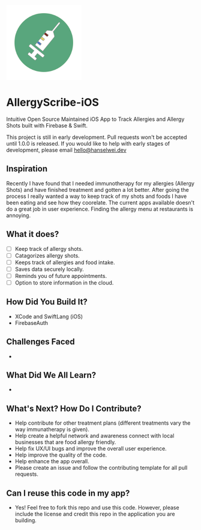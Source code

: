 <img src="allergyscribe-logo.png" data-canonical-src="allergyscribe-logo.png" width="200" height="200"/>

# AllergyScribe-iOS
Intuitive Open Source Maintained iOS App to Track Allergies and Allergy Shots built with Firebase &amp; Swift.

This project is still in early development. Pull requests won't be accepted until 1.0.0 is released. 
If you would like to help with early stages of development, please email hello@hanselwei.dev

## Inspiration
  Recently I have found that I needed immunotherapy for my allergies (Allergy Shots) and have finished treatment and gotten a lot better. 
  After going the process I really wanted a way to keep track of my shots and foods I have been eating and see how they coorelate.
  The current apps available doesn't do a great job in user experience.
  Finding the allergy menu at restaurants is annoying.
   
## What it does?
  - [ ] Keep track of allergy shots.
  - [ ] Catagorizes allergy shots.
  - [ ] Keeps track of allergies and food intake.
  - [ ] Saves data securely locally.
  - [ ] Reminds you of future appointments.
  - [ ] Option to store information in the cloud.

## How Did You Build It?
  - XCode and SwiftLang (iOS)
  - FirebaseAuth
  
## Challenges Faced
  -

## What Did We All Learn?
  -

## What's Next? How Do I Contribute?
  - Help contribute for other treatment plans (different treatments vary the way immunatherapy is given). 
  - Help create a helpful network and awareness connect with local businesses that are food allergy friendly.
  - Help fix UX/UI bugs and improve the overall user experience.
  - Help improve the quality of the code.
  - Help enhance the app overall.
  - Please create an issue and follow the contributing template for all pull requests.

## Can I reuse this code in my app?
  - Yes! Feel free to fork this repo and use this code. However, please include the license and credit this repo in the application you are building.
